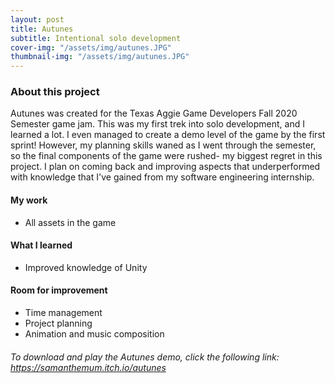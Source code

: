 ```yaml
---
layout: post
title: Autunes
subtitle: Intentional solo development
cover-img: "/assets/img/autunes.JPG"
thumbnail-img: "/assets/img/autunes.JPG"
---
```



### About this project

Autunes was created for the Texas Aggie Game Developers Fall 2020 Semester game jam. This was my first trek into solo development, and I learned a lot. I even managed to create a demo level of the game by the first sprint! However, my planning skills waned as I went through the semester, so the final components of the game were rushed- my biggest regret in this project. I plan on coming back and improving aspects that underperformed with knowledge that I've gained from my software engineering internship.

#### My work

* All assets in the game

#### What I learned

* Improved knowledge of Unity

#### Room for improvement

* Time management
* Project planning
* Animation and music composition


###### To download and play the Autunes demo, click the following link: https://samanthemum.itch.io/autunes